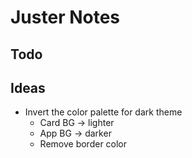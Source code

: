 # Juster Notes

## Todo

## Ideas
- Invert the color palette for dark theme
    - Card BG -> lighter
    - App BG -> darker
    - Remove border color